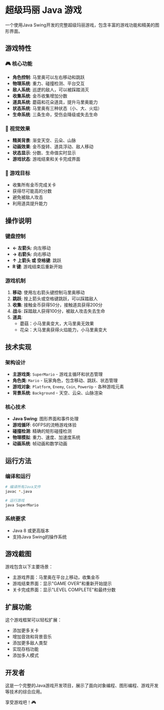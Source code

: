 # 超级玛丽 Java 游戏

一个使用Java Swing开发的完整超级玛丽游戏，包含丰富的游戏功能和精美的图形界面。

## 游戏特性

### 🎮 核心功能
- **角色控制**: 马里奥可以左右移动和跳跃
- **物理系统**: 重力、碰撞检测、平台交互
- **敌人系统**: 巡逻的敌人，可以被踩踏消灭
- **收集系统**: 金币收集增加分数
- **道具系统**: 蘑菇和花朵道具，提升马里奥能力
- **状态系统**: 马里奥有三种状态（小、大、火焰）
- **生命系统**: 三条生命，受伤会降级或失去生命

### 🎨 视觉效果
- **精美背景**: 渐变天空、云朵、山脉
- **动画效果**: 金币旋转、道具浮动、敌人移动
- **状态显示**: 分数、生命值实时显示
- **游戏状态**: 游戏结束和关卡完成界面

### 🎯 游戏目标
- 收集所有金币完成关卡
- 获得尽可能高的分数
- 避免被敌人攻击
- 利用道具提升能力

## 操作说明

### 键盘控制
- **← 左箭头**: 向左移动
- **→ 右箭头**: 向右移动
- **↑ 上箭头 或 空格键**: 跳跃
- **R 键**: 游戏结束后重新开始

### 游戏机制
1. **移动**: 使用左右箭头键控制马里奥移动
2. **跳跃**: 按上箭头或空格键跳跃，可以踩踏敌人
3. **收集**: 接触金币获得50分，接触道具获得200分
4. **战斗**: 踩踏敌人获得100分，被敌人攻击失去生命
5. **道具**: 
   - 蘑菇：小马里奥变大，大马里奥无效果
   - 花朵：大马里奥获得火焰能力，小马里奥变大

## 技术实现

### 架构设计
- **主游戏类**: `SuperMario` - 游戏主循环和状态管理
- **角色类**: `Mario` - 玩家角色，包含移动、跳跃、状态管理
- **游戏对象**: `Platform`, `Enemy`, `Coin`, `PowerUp` - 各种游戏元素
- **背景系统**: `Background` - 天空、云朵、山脉渲染

### 核心技术
- **Java Swing**: 图形界面和事件处理
- **游戏循环**: 60FPS的流畅游戏体验
- **碰撞检测**: 精确的矩形碰撞检测
- **物理模拟**: 重力、速度、加速度系统
- **动画系统**: 帧动画和数学动画

## 运行方法

### 编译和运行
```bash
# 编译所有Java文件
javac *.java

# 运行游戏
java SuperMario
```

### 系统要求
- Java 8 或更高版本
- 支持Java Swing的操作系统

## 游戏截图

游戏包含以下主要场景：
- 主游戏界面：马里奥在平台上移动，收集金币
- 游戏结束界面：显示"GAME OVER"和重新开始提示
- 关卡完成界面：显示"LEVEL COMPLETE"和最终分数

## 扩展功能

这个游戏框架可以轻松扩展：
- 添加更多关卡
- 增加音效和背景音乐
- 添加更多敌人类型
- 实现存档功能
- 添加多人模式

## 开发者

这是一个完整的Java游戏开发项目，展示了面向对象编程、图形编程、游戏开发等技术的综合应用。

享受游戏吧！🎮
